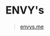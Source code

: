 # ENVY's

> [envys.me](https://www.envys.me/)

<!--
```bash
bundle exec jekyll serve --livereload
```

```md
img, general, tip, info, warning, danger
{: .prompt-tip }
```

```md
내가 알고리즘 튜토리얼을 번역하고 있어.

1. **한국인이 보기에 어색한 문장이나, 잘못된 설명, 용어가 있으면 고쳐줘**. 
2. **절대로** "공식적인 언어"를 쭉 유지해 (`이다.` `한다.` <- 이 형태는 유지해)

---

```

```md
루비 문법 무시하기

{% raw %}

{% endraw %}

```

```md
중간부터 넘버링하기

{:start="3"}
```

-->
